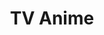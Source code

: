 ---
title: "TV Anime"
keywords:
- TV Anime Sub
- Eng Sub TV
- TV English Subbed
- English Subtitle Anime TV
- Anime TV Online
- Watch TV Anime Free
- TV Sub Anime
---